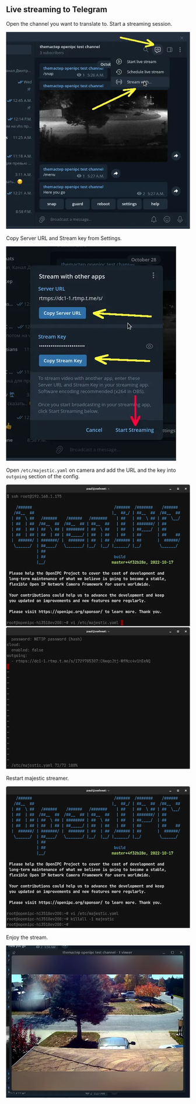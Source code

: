 ## Live streaming to Telegram

Open the channel you want to translate to. Start a streaming session.

![](../assets/images/howto-streaming-telegram-1.webp)

Copy Server URL and Stream key from Settings.

![](../assets/images/howto-streaming-telegram-2.webp)

Open `/etc/majestic.yaml` on camera and add the URL and the key into `outgoing` section of the config.

![](../assets/images/howto-streaming-telegram-3.webp)
![](../assets/images/howto-streaming-telegram-4.webp)

Restart majestic streamer.

![](../assets/images/howto-streaming-telegram-5.webp)

Enjoy the stream.

![](../assets/images/howto-streaming-telegram-6.webp)
